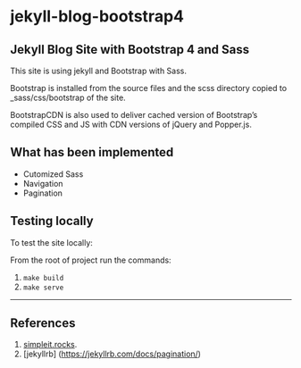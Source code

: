 # jekyll-blog-bootstrap4

Jekyll Blog Site with Bootstrap 4 and Sass
------------------------------------------

This site is using jekyll and Bootstrap with Sass.

Bootstrap is installed from the source files and the scss directory copied to _sass/css/bootstrap of the site.

BootstrapCDN is also used to deliver cached version of Bootstrap’s compiled CSS and JS with CDN versions of jQuery and Popper.js.

## What has been implemented
* Cutomized Sass
* Navigation
* Pagination

## Testing locally

To test the site locally:

From the root of project run the commands:

1. `make build`
2. `make serve`

<hr>

## References

1. [simpleit.rocks](https://simpleit.rocks/ruby/jekyll/tutorials/how-to-add-bootstrap-4-to-jekyll-the-right-way/).
2. [jekyllrb] (https://jekyllrb.com/docs/pagination/)